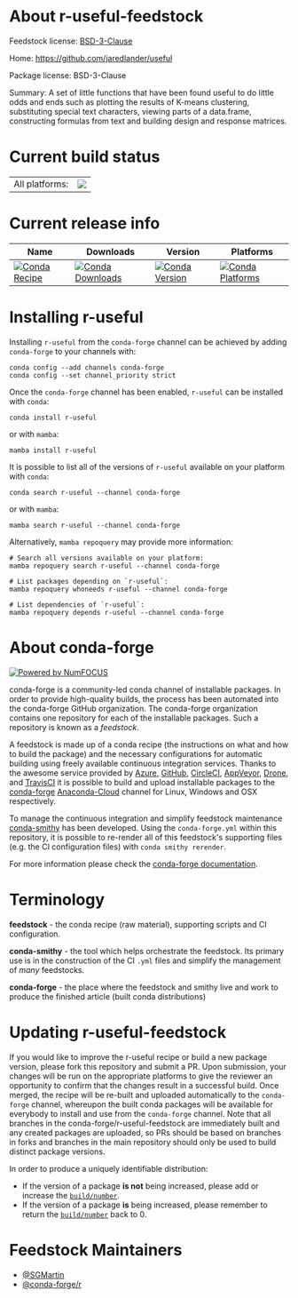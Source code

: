 About r-useful-feedstock
========================

Feedstock license: [BSD-3-Clause](https://github.com/conda-forge/r-useful-feedstock/blob/main/LICENSE.txt)

Home: https://github.com/jaredlander/useful

Package license: BSD-3-Clause

Summary: A set of little functions that have been found useful to do little odds and ends such as plotting the results of K-means clustering, substituting special text characters, viewing parts of a data.frame, constructing formulas from text and building design and response matrices.

Current build status
====================


<table><tr><td>All platforms:</td>
    <td>
      <a href="https://dev.azure.com/conda-forge/feedstock-builds/_build/latest?definitionId=11644&branchName=main">
        <img src="https://dev.azure.com/conda-forge/feedstock-builds/_apis/build/status/r-useful-feedstock?branchName=main">
      </a>
    </td>
  </tr>
</table>

Current release info
====================

| Name | Downloads | Version | Platforms |
| --- | --- | --- | --- |
| [![Conda Recipe](https://img.shields.io/badge/recipe-r--useful-green.svg)](https://anaconda.org/conda-forge/r-useful) | [![Conda Downloads](https://img.shields.io/conda/dn/conda-forge/r-useful.svg)](https://anaconda.org/conda-forge/r-useful) | [![Conda Version](https://img.shields.io/conda/vn/conda-forge/r-useful.svg)](https://anaconda.org/conda-forge/r-useful) | [![Conda Platforms](https://img.shields.io/conda/pn/conda-forge/r-useful.svg)](https://anaconda.org/conda-forge/r-useful) |

Installing r-useful
===================

Installing `r-useful` from the `conda-forge` channel can be achieved by adding `conda-forge` to your channels with:

```
conda config --add channels conda-forge
conda config --set channel_priority strict
```

Once the `conda-forge` channel has been enabled, `r-useful` can be installed with `conda`:

```
conda install r-useful
```

or with `mamba`:

```
mamba install r-useful
```

It is possible to list all of the versions of `r-useful` available on your platform with `conda`:

```
conda search r-useful --channel conda-forge
```

or with `mamba`:

```
mamba search r-useful --channel conda-forge
```

Alternatively, `mamba repoquery` may provide more information:

```
# Search all versions available on your platform:
mamba repoquery search r-useful --channel conda-forge

# List packages depending on `r-useful`:
mamba repoquery whoneeds r-useful --channel conda-forge

# List dependencies of `r-useful`:
mamba repoquery depends r-useful --channel conda-forge
```


About conda-forge
=================

[![Powered by
NumFOCUS](https://img.shields.io/badge/powered%20by-NumFOCUS-orange.svg?style=flat&colorA=E1523D&colorB=007D8A)](https://numfocus.org)

conda-forge is a community-led conda channel of installable packages.
In order to provide high-quality builds, the process has been automated into the
conda-forge GitHub organization. The conda-forge organization contains one repository
for each of the installable packages. Such a repository is known as a *feedstock*.

A feedstock is made up of a conda recipe (the instructions on what and how to build
the package) and the necessary configurations for automatic building using freely
available continuous integration services. Thanks to the awesome service provided by
[Azure](https://azure.microsoft.com/en-us/services/devops/), [GitHub](https://github.com/),
[CircleCI](https://circleci.com/), [AppVeyor](https://www.appveyor.com/),
[Drone](https://cloud.drone.io/welcome), and [TravisCI](https://travis-ci.com/)
it is possible to build and upload installable packages to the
[conda-forge](https://anaconda.org/conda-forge) [Anaconda-Cloud](https://anaconda.org/)
channel for Linux, Windows and OSX respectively.

To manage the continuous integration and simplify feedstock maintenance
[conda-smithy](https://github.com/conda-forge/conda-smithy) has been developed.
Using the ``conda-forge.yml`` within this repository, it is possible to re-render all of
this feedstock's supporting files (e.g. the CI configuration files) with ``conda smithy rerender``.

For more information please check the [conda-forge documentation](https://conda-forge.org/docs/).

Terminology
===========

**feedstock** - the conda recipe (raw material), supporting scripts and CI configuration.

**conda-smithy** - the tool which helps orchestrate the feedstock.
                   Its primary use is in the construction of the CI ``.yml`` files
                   and simplify the management of *many* feedstocks.

**conda-forge** - the place where the feedstock and smithy live and work to
                  produce the finished article (built conda distributions)


Updating r-useful-feedstock
===========================

If you would like to improve the r-useful recipe or build a new
package version, please fork this repository and submit a PR. Upon submission,
your changes will be run on the appropriate platforms to give the reviewer an
opportunity to confirm that the changes result in a successful build. Once
merged, the recipe will be re-built and uploaded automatically to the
`conda-forge` channel, whereupon the built conda packages will be available for
everybody to install and use from the `conda-forge` channel.
Note that all branches in the conda-forge/r-useful-feedstock are
immediately built and any created packages are uploaded, so PRs should be based
on branches in forks and branches in the main repository should only be used to
build distinct package versions.

In order to produce a uniquely identifiable distribution:
 * If the version of a package **is not** being increased, please add or increase
   the [``build/number``](https://docs.conda.io/projects/conda-build/en/latest/resources/define-metadata.html#build-number-and-string).
 * If the version of a package **is** being increased, please remember to return
   the [``build/number``](https://docs.conda.io/projects/conda-build/en/latest/resources/define-metadata.html#build-number-and-string)
   back to 0.

Feedstock Maintainers
=====================

* [@SGMartin](https://github.com/SGMartin/)
* [@conda-forge/r](https://github.com/conda-forge/r/)

